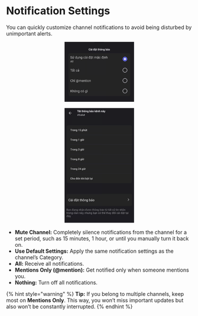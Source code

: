 # Notification Settings

You can quickly customize channel notifications to avoid being disturbed by unimportant alerts.

<div align="center"><figure><img src="../../../../../../.gitbook/assets/image (78).png" alt="" width="188"><figcaption></figcaption></figure></div>

<div align="center"><figure><img src="../../../../../../.gitbook/assets/image (79).png" alt="" width="188"><figcaption></figcaption></figure></div>

* **Mute Channel:** Completely silence notifications from the channel for a set period, such as 15 minutes, 1 hour, or until you manually turn it back on.
* **Use Default Settings:** Apply the same notification settings as the channel’s Category.
* **All:** Receive all notifications.
* **Mentions Only (@mention):** Get notified only when someone mentions you.
* **Nothing:** Turn off all notifications.

{% hint style="warning" %}
**Tip:** If you belong to multiple channels, keep most on **Mentions Only**. This way, you won’t miss important updates but also won’t be constantly interrupted.
{% endhint %}
